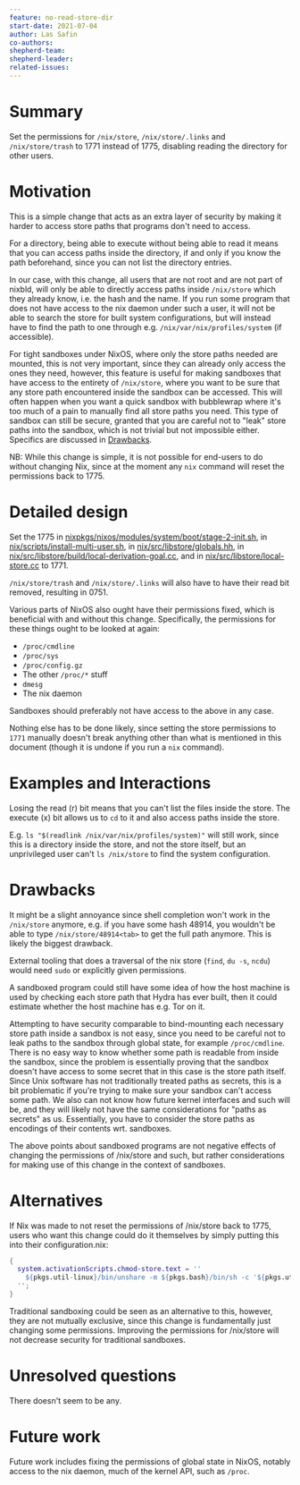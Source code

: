 ```yaml
---
feature: no-read-store-dir
start-date: 2021-07-04
author: Las Safin
co-authors:
shepherd-team:
shepherd-leader:
related-issues:
---
```


# Summary
[summary]: #summary

Set the permissions for `/nix/store`, `/nix/store/.links` and `/nix/store/trash` to 1771 instead of 1775, disabling reading the directory for other users.

# Motivation
[motivation]: #motivation

This is a simple change that acts as an extra layer of security by making
it harder to access store paths that programs don't need to access.

For a directory, being able to execute without being able to read it means
that you can access paths inside the directory, if and only if you know the path beforehand,
since you can not list the directory entries.

In our case, with this change, all users that are not root and are not part of nixbld,
will only be able to directly access paths inside `/nix/store` which they already know,
i.e. the hash and the name.
If you run some program that does not have access to the nix daemon under such
a user, it will not be able to search the store for built system configurations,
but will instead have to find the path to one through e.g. `/nix/var/nix/profiles/system` (if accessible).

For tight sandboxes under NixOS, where only the store paths needed are mounted,
this is not very important, since they can already only access the ones they need,
however, this feature is useful for making sandboxes that have access to the entirety
of `/nix/store`, where you want to be sure that any store path encountered inside the sandbox
can be accessed. This will often happen when you want a quick sandbox with bubblewrap where
it's too much of a pain to manually find all store paths you need.
This type of sandbox can still be secure, granted that you are careful not to "leak" store paths
into the sandbox, which is not trivial but not impossible either. Specifics are discussed in [Drawbacks](#drawbacks).

NB: While this change is simple, it is not possible for end-users to do without changing Nix, since at the moment any
`nix` command will reset the permissions back to 1775.

# Detailed design
[design]: #detailed-design

Set the 1775
in [nixpkgs/nixos/modules/system/boot/stage-2-init.sh](https://github.com/NixOS/nixpkgs/blob/8284fc30c84ea47e63209d1a892aca1dfcd6bdf3/nixos/modules/system/boot/stage-2-init.sh#L62),
in [nix/scripts/install-multi-user.sh](https://github.com/NixOS/nix/blob/cf1d4299a8fa8906f62271dcd878018cef84cc30/scripts/install-multi-user.sh#L577),
in [nix/src/libstore/globals.hh](https://github.com/NixOS/nix/blob/ba8b39c13003c8ddafb6bec308997e09b9851c46/src/libstore/globals.hh#L278),
in [nix/src/libstore/build/local-derivation-goal.cc](https://github.com/NixOS/nix/blob/6182ae689826554d915b4ed72e07f7978dc1d13c/src/libstore/build/local-derivation-goal.cc#L641), and
in [nix/src/libstore/local-store.cc](https://github.com/NixOS/nix/blob/0a535dd5ac93576f7152d786464e330ae3d46b50/src/libstore/local-store.cc#L181)
to 1771.

`/nix/store/trash` and `/nix/store/.links` will also have to have their read bit removed, resulting in 0751.

Various parts of NixOS also ought have their permissions fixed, which is beneficial with and without this change.
Specifically, the permissions for these things ought to be looked at again:
- `/proc/cmdline`
- `/proc/sys`
- `/proc/config.gz`
- The other `/proc/*` stuff
- `dmesg`
- The nix daemon

Sandboxes should preferably not have access to the above in any case.

Nothing else has to be done likely, since setting the store permissions to `1771` manually doesn't break
anything other than what is mentioned in this document (though it is undone if you run a `nix` command).

# Examples and Interactions
[examples-and-interactions]: #examples-and-interactions

Losing the read (r) bit means that you can't list the files inside the store.
The execute (x) bit allows us to `cd` to it and also access paths inside the store.

E.g. `ls "$(readlink /nix/var/nix/profiles/system)"` will still work, since this is a directory
inside the store, and not the store itself, but an unprivileged user can't `ls /nix/store` to find the system configuration.

# Drawbacks
[drawbacks]: #drawbacks

It might be a slight annoyance since shell completion won't work in the `/nix/store` anymore, e.g.
if you have some hash 48914, you wouldn't be able to type `/nix/store/48914<tab>` to get the full path anymore.
This is likely the biggest drawback.

External tooling that does a traversal of the nix store (`find`, `du -s`, `ncdu`) would need `sudo` or explicitly given permissions.

A sandboxed program could still have some idea of how the host machine is used by checking each store path that Hydra has ever built,
then it could estimate whether the host machine has e.g. Tor on it.

Attempting to have security comparable to bind-mounting each necessary store path inside a sandbox is not easy,
since you need to be careful not to leak paths to the sandbox through global state, for example `/proc/cmdline`.
There is no easy way to know whether some path is readable from inside the sandbox, since the problem is
essentially proving that the sandbox doesn't have access to some secret that in this case is the store path itself.
Since Unix software has not traditionally treated paths as secrets, this is a bit problematic if you're
trying to make sure your sandbox can't access some path. We also can not know how future kernel interfaces and such
will be, and they will likely not have the same considerations for "paths as secrets" as us.
Essentially, you have to consider the store paths as encodings of their contents wrt. sandboxes.

The above points about sandboxed programs are not negative effects of changing the permissions of /nix/store and such,
but rather considerations for making use of this change in the context of sandboxes.

# Alternatives
[alternatives]: #alternatives

If Nix was made to not reset the permissions of /nix/store back to 1775, users who want this change could
do it themselves by simply putting this into their configuration.nix:
```nix
{
  system.activationScripts.chmod-store.text = ''
    ${pkgs.util-linux}/bin/unshare -m ${pkgs.bash}/bin/sh -c '${pkgs.util-linux}/bin/mount -o remount,rw /nix/store ; ${pkgs.coreutils}/bin/chmod 1771 /nix/store ; ...'
  '';
}
```

Traditional sandboxing could be seen as an alternative to this, however, they are not mutually exclusive,
since this change is fundamentally just changing some permissions.
Improving the permissions for /nix/store will not decrease security for traditional sandboxes.

# Unresolved questions
[unresolved]: #unresolved-questions

There doesn't seem to be any.

# Future work
[future]: #future-work

Future work includes fixing the permissions of global state in NixOS, notably access to the nix daemon, much of the kernel API, such as `/proc`.
